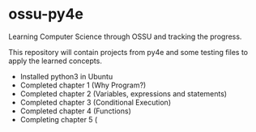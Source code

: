 # ossu-py4e

Learning Computer Science through OSSU and tracking the progress.

This repository will contain projects from py4e and some testing files to apply the learned concepts.

- Installed python3 in Ubuntu
- Completed chapter 1 (Why Program?)
- Completed chapter 2 (Variables, expressions and statements)
- Completed chapter 3 (Conditional Execution)
- Completed chapter 4 (Functions)
- Completing chapter 5 (
